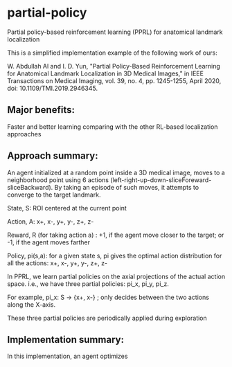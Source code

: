 # partial-policy
Partial policy-based reinforcement learning (PPRL) for anatomical landmark localization

This is a simplified implementation example of the following work of ours:

W. Abdullah Al and I. D. Yun, "Partial Policy-Based Reinforcement Learning for Anatomical Landmark Localization in 3D Medical Images," in IEEE Transactions on Medical Imaging, vol. 39, no. 4, pp. 1245-1255, April 2020, doi: 10.1109/TMI.2019.2946345.

## Major benefits: 
Faster and better learning comparing with the other RL-based localization approaches


## Approach summary:
An agent initialized at a random point inside a 3D medical image, moves to a neighborhood point using 6 actions (left-right-up-down-sliceForeward-sliceBackward). By taking an episode of such moves, it attempts to converge to the target landmark.

State, S: ROI centered at the current point

Action, A: x+, x-, y+, y-, z+, z-

Reward, R (for taking action a) : +1, if the agent move closer to the target; or -1, if the agent moves farther

Policy, pi(s,a): for a given state s, pi gives the optimal action distribution for all the actions: x+, x-, y+, y-, z+, z-

In PPRL, we learn partial policies on the axial projections of the actual action space.
i.e., we have three partial policies: pi_x, pi_y, pi_z. 

For example, pi_x: S -> {x+, x-} ; only decides between the two actions along the X-axis. 

These three partial policies are periodically applied during exploration

## Implementation summary:
In this implementation, an agent optimizes 
